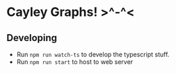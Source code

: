 # Cayley Graphs! >^-^<

## Developing

- Run `npm run watch-ts` to develop the typescript stuff.
- Run `npm run start` to host to web server